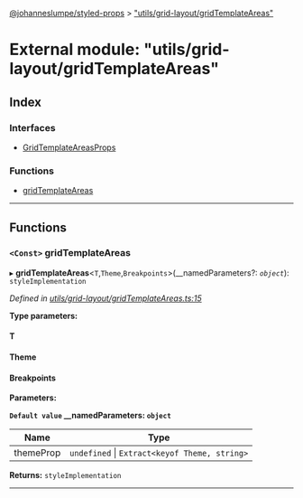 [@johanneslumpe/styled-props](../README.md) > ["utils/grid-layout/gridTemplateAreas"](../modules/_utils_grid_layout_gridtemplateareas_.md)

# External module: "utils/grid-layout/gridTemplateAreas"

## Index

### Interfaces

* [GridTemplateAreasProps](../interfaces/_utils_grid_layout_gridtemplateareas_.gridtemplateareasprops.md)

### Functions

* [gridTemplateAreas](_utils_grid_layout_gridtemplateareas_.md#gridtemplateareas)

---

## Functions

<a id="gridtemplateareas"></a>

### `<Const>` gridTemplateAreas

▸ **gridTemplateAreas**<`T`,`Theme`,`Breakpoints`>(__namedParameters?: *`object`*): `styleImplementation`

*Defined in [utils/grid-layout/gridTemplateAreas.ts:15](https://github.com/johanneslumpe/styled-props/blob/8e709f1/src/utils/grid-layout/gridTemplateAreas.ts#L15)*

**Type parameters:**

#### T 
#### Theme 
#### Breakpoints 
**Parameters:**

**`Default value` __namedParameters: `object`**

| Name | Type |
| ------ | ------ |
| themeProp | `undefined` \| `Extract<keyof Theme, string>` |

**Returns:** `styleImplementation`

___

